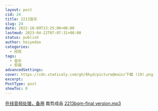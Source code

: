 ```yaml
---
layout: post
cid: 24
title: 2213音乐
slug: 24
date: 2022-10-09T13:25:00+08:00
lastmod: 2023-04-22T07:07:31+08:00
status: publish
author: heiyedao
categories: 
  - 经验
tags: 
  - 音乐
  - 剪辑
advancedSettings: 
cover: https://cdn.staticaly.com/gh/0hyd/picture@main/下载 (19).png
excerpt: 
PostType: post
showToc: 0
---
```



[在线音频处理，备用][1]
裁剪成品
[2213bgm-final version.mp3][3]

  [1]: https://100audio.com/sound/100audio_editor/
  [3]: https://heiyedao.top/usr/uploads/2022/10/2646618189.mp3